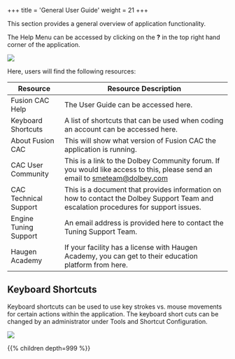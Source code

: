 +++
title = 'General User Guide'
weight = 21
+++

This section provides a general overview of application functionality.

The Help Menu can be accessed by clicking on the **?** in the top right hand corner of the application.

![](2024-12-03_FusionHelp.png)


Here, users will find the following resources:

| Resource | Resource Description |
| -------- | -------------------- |
| Fusion CAC Help | The User Guide can be accessed here. |
| Keyboard Shortcuts | A list of shortcuts that can be used when coding an account can be accessed here. |
| About Fusion CAC | This will show what version of Fusion CAC the application is running. |
| CAC User Community | This is a link to the Dolbey Community forum. If you would like access to this, please send an email to smeteam@dolbey.com |
| CAC Technical Support | This is a document that provides information on how to contact the Dolbey Support Team and escalation procedures for support issues. |
| Engine Tuning Support | An email address is provided here to contact the Tuning Support Team. |
| Haugen Academy | If your facility has a license with Haugen Academy, you can get to their education platform from here. |


## Keyboard Shortcuts

Keyboard shortcuts can be used to use key strokes vs. mouse movements for certain actions within the application.
The keyboard short cuts can be changed by an administrator under Tools and Shortcut Configuration.

![](2024-12-03_KeyboardShortCut.png)


{{% children depth=999 %}}